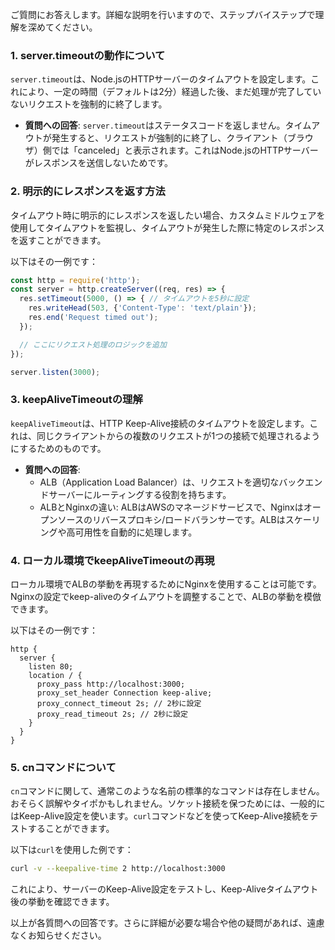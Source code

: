 ご質問にお答えします。詳細な説明を行いますので、ステップバイステップで理解を深めてください。

### 1. server.timeoutの動作について

`server.timeout`は、Node.jsのHTTPサーバーのタイムアウトを設定します。これにより、一定の時間（デフォルトは2分）経過した後、まだ処理が完了していないリクエストを強制的に終了します。

- **質問への回答**: `server.timeout`はステータスコードを返しません。タイムアウトが発生すると、リクエストが強制的に終了し、クライアント（ブラウザ）側では「canceled」と表示されます。これはNode.jsのHTTPサーバーがレスポンスを送信しないためです。

### 2. 明示的にレスポンスを返す方法

タイムアウト時に明示的にレスポンスを返したい場合、カスタムミドルウェアを使用してタイムアウトを監視し、タイムアウトが発生した際に特定のレスポンスを返すことができます。

以下はその一例です：

```javascript
const http = require('http');
const server = http.createServer((req, res) => {
  res.setTimeout(5000, () => { // タイムアウトを5秒に設定
    res.writeHead(503, {'Content-Type': 'text/plain'});
    res.end('Request timed out');
  });

  // ここにリクエスト処理のロジックを追加
});

server.listen(3000);
```

### 3. keepAliveTimeoutの理解

`keepAliveTimeout`は、HTTP Keep-Alive接続のタイムアウトを設定します。これは、同じクライアントからの複数のリクエストが1つの接続で処理されるようにするためのものです。

- **質問への回答**:
  - ALB（Application Load Balancer）は、リクエストを適切なバックエンドサーバーにルーティングする役割を持ちます。
  - ALBとNginxの違い: ALBはAWSのマネージドサービスで、Nginxはオープンソースのリバースプロキシ/ロードバランサーです。ALBはスケーリングや高可用性を自動的に処理します。

### 4. ローカル環境でkeepAliveTimeoutの再現

ローカル環境でALBの挙動を再現するためにNginxを使用することは可能です。Nginxの設定でkeep-aliveのタイムアウトを調整することで、ALBの挙動を模倣できます。

以下はその一例です：

```nginx
http {
  server {
    listen 80;
    location / {
      proxy_pass http://localhost:3000;
      proxy_set_header Connection keep-alive;
      proxy_connect_timeout 2s; // 2秒に設定
      proxy_read_timeout 2s; // 2秒に設定
    }
  }
}
```

### 5. cnコマンドについて

`cn`コマンドに関して、通常このような名前の標準的なコマンドは存在しません。おそらく誤解やタイポかもしれません。ソケット接続を保つためには、一般的にはKeep-Alive設定を使います。`curl`コマンドなどを使ってKeep-Alive接続をテストすることができます。

以下は`curl`を使用した例です：

```sh
curl -v --keepalive-time 2 http://localhost:3000
```

これにより、サーバーのKeep-Alive設定をテストし、Keep-Aliveタイムアウト後の挙動を確認できます。

以上が各質問への回答です。さらに詳細が必要な場合や他の疑問があれば、遠慮なくお知らせください。
